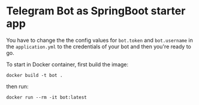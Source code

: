 # Telegram Bot as SpringBoot starter app

You have to change the the config values for `bot.token` and `bot.username` in the `application.yml` to the credentials of your bot and then you're ready to go.

To start in Docker container, first build the image:
```
docker build -t bot .
```
then run:
```
docker run --rm -it bot:latest
```